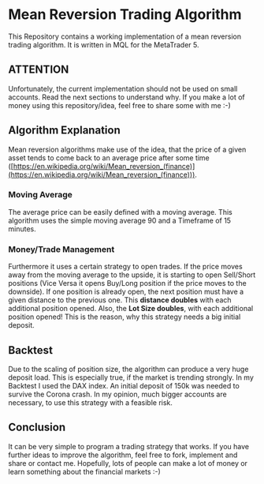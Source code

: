 # Mean Reversion Trading Algorithm
This Repository contains a working implementation of a mean reversion trading algorithm. It is written in MQL for the MetaTrader 5.
## ATTENTION
Unfortunately, the current implementation should not be used on small accounts. Read the next sections to understand why. If you make a lot of money using this repository/idea, feel free to share some with me :-)
## Algorithm Explanation
Mean reversion algorithms make use of the idea, that the price of a given asset tends to come back to an average price after some time
([https://en.wikipedia.org/wiki/Mean_reversion_(finance)](https://en.wikipedia.org/wiki/Mean_reversion_(finance))).
### Moving Average
The average price can be easily defined with a moving average. This algorithm uses the simple moving average 90 and a Timeframe of 15 minutes. 
### Money/Trade Management
Furthermore it uses a certain strategy to open trades. If the price moves away from the moving average to the upside, it is starting to open Sell/Short positions (Vice Versa it opens Buy/Long position if the price moves to the downside). If one position is already open, the next position must have a given distance to the previous one. This **distance doubles** with each additional position opened. Also, the **Lot Size doubles**, with each additional position opened! This is the reason, why this strategy needs a big initial deposit.
## Backtest
Due to the scaling of position size, the algorithm can produce a very huge deposit load. This is especially true, if the market is trending strongly. In my Backtest I used the DAX index. An initial deposit of 150k was needed to survive the Corona crash. In my opinion, much bigger accounts are necessary, to use this strategy with a feasible risk.
## Conclusion
It can be very simple to program a trading strategy that works. If you have further ideas to improve the algorithm, feel free to fork, implement and share or contact me. Hopefully, lots of people can make a lot of money or learn something about the financial markets :-)